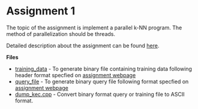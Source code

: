 # Assignment 1

The topic of the assignment is implement a parallel k-NN program. The method of parallelization should be threads.


Detailed description about the assignment can be found [here](http://www.cs.binghamton.edu/~kchiu/cs580f/prog/1/).

**Files**

* [training_data](scripts/training_data) - To generate binary file containing training data following header format
  specfied on [assignment webpage](http://www.cs.binghamton.edu/~kchiu/cs580f/prog/1/)
* [query_file](scripts/query_file) - To generate binary query file following format specfied on [assignment
    webpage](http://www.cs.binghamton.edu/~kchiu/cs580f/prog/1/)
* [dump_kec.cpp](scripts/dump_kec.cpp) - Convert binary format query or training file to ASCII format.
